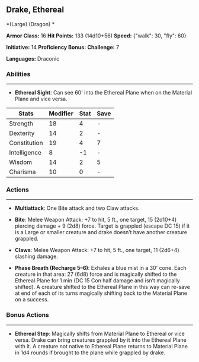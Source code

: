 ## Drake, Ethereal
*(Large) (Dragon) *

**Armor Class:** 16
**Hit Points:** 133 (14d10+56)
**Speed:** {"walk": 30, "fly": 60}

**Initiative:** 14
**Proficiency Bonus:**
**Challenge:** 7

**Languages:** Draconic

### Abilities
 --- 
- **Ethereal Sight**: Can see 60' into the Ethereal Plane when on the Material Plane and vice versa.



| Stats | Modifier | Stat | Save
| ---- | ---- | ---- | ---- |
| Strength | 18 | 4 | - |
| Dexterity | 14 | 2 | - |
| Constitution | 19 | 4 | 7 |
| Intelligence | 8 | -1 | - |
| Wisdom | 14 | 2 | 5 |
| Charisma | 10 | 0 | - |

### Actions
 --- 
- **Multiattack**: One Bite attack and two Claw attacks.

- **Bite**: Melee Weapon Attack: +7 to hit, 5 ft., one target, 15 (2d10+4) piercing damage + 9 (2d8) force. Target is grappled (escape DC 15) if it is a Large or smaller creature and drake doesn’t have another creature grappled.

- **Claws**: Melee Weapon Attack: +7 to hit, 5 ft., one target, 11 (2d6+4) slashing damage.

- **Phase Breath (Recharge 5–6)**: Exhales a blue mist in a 30' cone. Each creature in that area: 27 (6d8) force and is magically shifted to the Ethereal Plane for 1 min (DC 15 Con half damage and isn’t magically shifted). A creature shifted to the Ethereal Plane in this way can re-save at end of each of its turns magically shifting back to the Material Plane on a success.

### Bonus Actions
 --- 
- **Ethereal Step**: Magically shifts from Material Plane to Ethereal or vice versa. Drake can bring creatures grappled by it into the Ethereal Plane with it. A creature not native to Ethereal Plane returns to Material Plane in 1d4 rounds if brought to the plane while grappled by drake.

